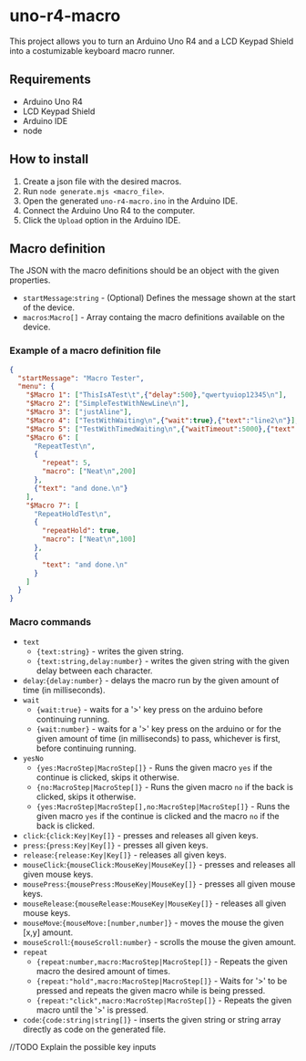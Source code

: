 # uno-r4-macro


This project allows you to turn an Arduino Uno R4 and a LCD Keypad Shield into a costumizable keyboard macro runner.

## Requirements

* Arduino Uno R4
* LCD Keypad Shield
* Arduino IDE
* node

## How to install

1. Create a json file with the desired macros.
2. Run `node generate.mjs <macro_file>`.
3. Open the generated `uno-r4-macro.ino` in the Arduino IDE.
4. Connect the Arduino Uno R4 to the computer.
5. Click the `Upload` option in the Arduino IDE.

## Macro definition

The JSON with the macro definitions should be an object with the given properties.

* `startMessage`:`string` - (Optional) Defines the message shown at the start of the device.
* `macros`:`Macro[]` - Array containg the macro definitions available on the device.


### Example of a macro definition file
```json
{
  "startMessage": "Macro Tester",
  "menu": {
    "$Macro 1": ["ThisIsATest\t",{"delay":500},"qwertyuiop12345\n"],
    "$Macro 2": ["SimpleTestWithNewLine\n"],
    "$Macro 3": ["justAline"],
    "$Macro 4": ["TestWithWaiting\n",{"wait":true},{"text":"line2\n"}],
    "$Macro 5": ["TestWithTimedWaiting\n",{"waitTimeout":5000},{"text":"and done.\n"}],
    "$Macro 6": [
      "RepeatTest\n",
      {
        "repeat": 5,
        "macro": ["Neat\n",200]
      },
      {"text": "and done.\n"}
    ],
    "$Macro 7": [
      "RepeatHoldTest\n",
      {
        "repeatHold": true,
        "macro": ["Neat\n",100]
      },
      {
        "text": "and done.\n"
      }
    ]
  }
}
```


### Macro commands

* `text`
  * `{text:string}` - writes the given string.
  * `{text:string,delay:number}` - writes the given string with the given delay between each character.
* `delay`:`{delay:number}` - delays the macro run by the given amount of time (in milliseconds).
* `wait`
  * `{wait:true}` - waits for a '>' key press on the arduino before continuing running.
  * `{wait:number}` - waits for a '>' key press on the arduino or for the given amount of time (in milliseconds) to pass, whichever is first, before continuing running.
* `yesNo`
  * `{yes:MacroStep|MacroStep[]}` -  Runs the given macro `yes` if the continue is clicked, skips it otherwise.
  * `{no:MacroStep|MacroStep[]}` -  Runs the given macro `no` if the back is clicked, skips it otherwise.
  * `{yes:MacroStep|MacroStep[],no:MacroStep|MacroStep[]}` -  Runs the given macro `yes` if the continue is clicked and the macro `no` if the back is clicked.
* `click`:`{click:Key|Key[]}` - presses and releases all given keys.
* `press`:`{press:Key|Key[]}` - presses all given keys.
* `release`:`{release:Key|Key[]}` - releases all given keys.
* `mouseClick`:`{mouseClick:MouseKey|MouseKey[]}` - presses and releases all given mouse keys.
* `mousePress`:`{mousePress:MouseKey|MouseKey[]}` - presses all given mouse keys.
* `mouseRelease`:`{mouseRelease:MouseKey|MouseKey[]}` - releases all given mouse keys.
* `mouseMove`:`{mouseMove:[number,number]}` - moves the mouse the given \[x,y\] amount.
* `mouseScroll`:`{mouseScroll:number}` - scrolls the mouse the given amount.
* `repeat`
  * `{repeat:number,macro:MacroStep|MacroStep[]}` -  Repeats the given macro the desired amount of times.
  * `{repeat:"hold",macro:MacroStep|MacroStep[]}` -  Waits for '>' to be pressed and repeats the given macro while is being pressed.
  * `{repeat:"click",macro:MacroStep|MacroStep[]}` -  Repeats the given macro until the '>' is pressed.
* `code`:`{code:string|string[]}` - inserts the given string or string array directly as code on the generated file.

//TODO Explain the possible key inputs